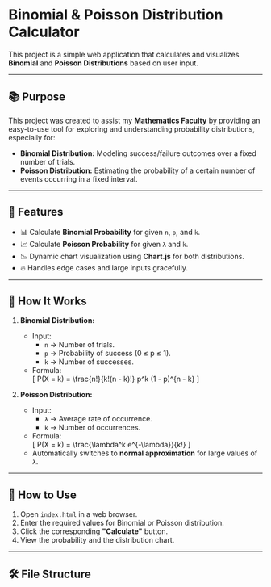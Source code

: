 # Binomial & Poisson Distribution Calculator

This project is a simple web application that calculates and visualizes **Binomial** and **Poisson Distributions** based on user input.

---

## 📚 **Purpose**
This project was created to assist my **Mathematics Faculty** by providing an easy-to-use tool for exploring and understanding probability distributions, especially for:
- **Binomial Distribution:** Modeling success/failure outcomes over a fixed number of trials.
- **Poisson Distribution:** Estimating the probability of a certain number of events occurring in a fixed interval.

---

## 🎯 **Features**
- 📊 Calculate **Binomial Probability** for given `n`, `p`, and `k`.
- 📈 Calculate **Poisson Probability** for given `λ` and `k`.
- 📉 Dynamic chart visualization using **Chart.js** for both distributions.
- 🔥 Handles edge cases and large inputs gracefully.

---

## 🚀 **How It Works**
1. **Binomial Distribution:**
   - Input:
     - `n` → Number of trials.
     - `p` → Probability of success (0 ≤ p ≤ 1).
     - `k` → Number of successes.
   - Formula:  
   \[
   P(X = k) = \frac{n!}{k!(n - k)!} p^k (1 - p)^{n - k}
   \]

2. **Poisson Distribution:**
   - Input:
     - `λ` → Average rate of occurrence.
     - `k` → Number of occurrences.
   - Formula:  
   \[
   P(X = k) = \frac{\lambda^k e^{-\lambda}}{k!}
   \]
   - Automatically switches to **normal approximation** for large values of `λ`.

---

## 📝 **How to Use**
1. Open `index.html` in a web browser.
2. Enter the required values for Binomial or Poisson distribution.
3. Click the corresponding **"Calculate"** button.
4. View the probability and the distribution chart.

---

## 🛠️ **File Structure**
